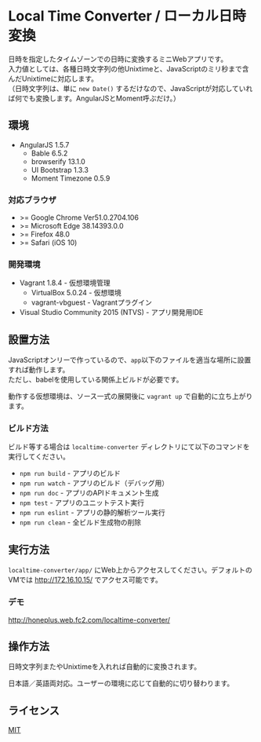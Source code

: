 # Local Time Converter / ローカル日時変換
日時を指定したタイムゾーンでの日時に変換するミニWebアプリです。  
入力値としては、各種日時文字列の他Unixtimeと、JavaScriptのミリ秒まで含んだUnixtimeに対応します。  
（日時文字列は、単に `new Date()` するだけなので、JavaScriptが対応していれば何でも変換します。AngularJSとMoment呼ぶだけ。）

## 環境
* AngularJS 1.5.7
    * Bable 6.5.2
    * browserify 13.1.0
    * UI Bootstrap 1.3.3
    * Moment Timezone 0.5.9

### 対応ブラウザ
* &gt;= Google Chrome Ver51.0.2704.106
* &gt;= Microsoft Edge 38.14393.0.0
* &gt;= Firefox 48.0
* &gt;= Safari (iOS 10)

### 開発環境
* Vagrant 1.8.4 - 仮想環境管理
    * VirtualBox 5.0.24 - 仮想環境
    * vagrant-vbguest - Vagrantプラグイン
* Visual Studio Community 2015 (NTVS) - アプリ開発用IDE

## 設置方法
JavaScriptオンリーで作っているので、`app`以下のファイルを適当な場所に設置すれば動作します。  
ただし、babelを使用している関係上ビルドが必要です。

動作する仮想環境は、ソース一式の展開後に `vagrant up` で自動的に立ち上がります。

### ビルド方法
ビルド等する場合は `localtime-converter` ディレクトリにて以下のコマンドを実行してください。

* `npm run build` - アプリのビルド
* `npm run watch` - アプリのビルド（デバッグ用）
* `npm run doc` - アプリのAPIドキュメント生成
* `npm test` - アプリのユニットテスト実行
* `npm run eslint` - アプリの静的解析ツール実行
* `npm run clean` - 全ビルド生成物の削除

## 実行方法
`localtime-converter/app/` にWeb上からアクセスしてください。デフォルトのVMでは http://172.16.10.15/ でアクセス可能です。

### デモ
http://honeplus.web.fc2.com/localtime-converter/

## 操作方法
日時文字列またやUnixtimeを入れれば自動的に変換されます。

日本語／英語両対応。ユーザーの環境に応じて自動的に切り替わります。

## ライセンス
[MIT](https://github.com/ktanakaj/localtime-converter/blob/master/LICENSE)
